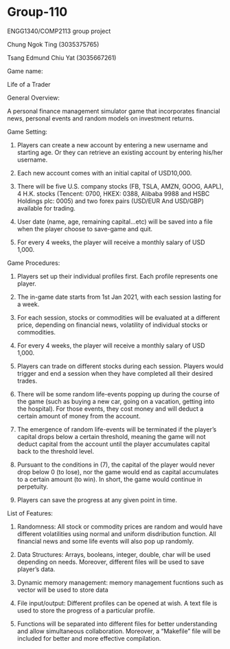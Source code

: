 # Group-110

ENGG1340/COMP2113 group project

Chung Ngok Ting (3035375765)

Tsang Edmund Chiu Yat (3035667261)

Game name: 

Life of a Trader

General Overview:

A personal finance management simulator game that incorporates financial news, personal events and random models on investment returns.

Game Setting:

1.  Players can create a new account by entering a new username and starting age. Or they can retrieve an existing account by entering his/her username.

2.  Each new account comes with an initial capital of USD10,000.

3.  There will be five U.S. company stocks (FB, TSLA, AMZN, GOOG, AAPL), 4 H.K. stocks (Tencent: 0700, HKEX: 0388, Alibaba 9988 and HSBC Holdings plc: 0005) and two forex pairs (USD/EUR And USD/GBP) available for trading.

4.  User date (name, age, remaining capital...etc) will be saved into a file when the player choose to save-game and quit.

5.  For every 4 weeks, the player will receive a monthly salary of USD 1,000.

Game Procedures:

1.  Players set up their individual profiles first. Each profile represents one player.

2.  The in-game date starts from 1st Jan 2021, with each session lasting for a week.

3.  For each session, stocks or commodities will be evaluated at a different price, depending on financial news, volatility of individual stocks or commodities.

4.  For every 4 weeks, the player will receive a monthly salary of USD 1,000.

5.  Players can trade on different stocks during each session. Players would trigger and end a session when they have completed all their desired trades.

6.  There will be some random life-events popping up during the course of the game (such as  buying a new car, going on a vacation, getting into the hospital). For those events, they cost money and will deduct a certain amount of money from the account.

7.  The emergence of random life-events will be terminated if the player’s capital drops below a certain threshold, meaning the game will not deduct capital from the account until the player accumulates capital back to the threshold level. 

8.  Pursuant to the conditions in (7), the capital of the player would never drop below 0 (to lose), nor the game would end as capital accumulates to a certain amount (to win). In short, the game would continue in perpetuity.

9.  Players can save the progress at any given point in time.

List of Features:

1.  Randomness: All stock or commodity prices are random and would have different volatilities using normal and uniform disdribution function. All financial news and some life events will also pop up randomly.

2.  Data Structures: Arrays, booleans, integer, double, char will be used depending on needs. Moreover, different files will be used to save player’s data.

3.  Dynamic memory management: memory management fucntions such as vector will be used to store data

4.  File input/output: Different profiles can be opened at wish. A text file is used to store the progress of a particular profile.

5.  Functions will be separated into different files for better understanding and allow simultaneous collaboration. Moreover, a “Makefile” file will be included for better and more effective compilation.
